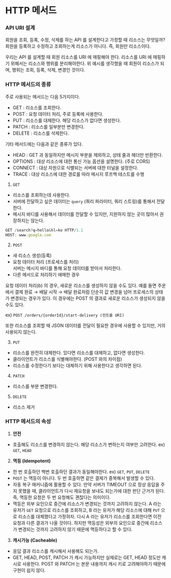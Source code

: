 # HTTP 메서드

### API URI 설계

회원을 조회, 등록, 수정, 삭제를 하는 API 를 설계한다고 가정할 때 리소스는 무엇일까? 회원을 등록하고 수정하고 조회하는게 리소스가 아니다. 즉, 회원만 리소스이다.

우리는 API 를 설계할 때 회원 리소스를 URI 에 매핑해야 한다. 리소스를 URI 에 매핑하기 위해서는 리소스와 행위를 분리해야한다. 위 예시를 생각했을 때 회원이 리소스가 되며, 행위는 조회, 등록, 삭제, 변경인 것이다.

### HTTP 메서드의 종류

주로 사용되는 메서드는 다음 5가지이다.

- GET : 리소스를 조회한다.
- POST : 요청 데이터 처리, 주로 등록에 사용한다.
- PUT : 리소스를 대체한다. 해당 리소스가 없다면 생성한다.
- PATCH : 리소스를 일부분만 변경한다.
- DELETE : 리소스를 삭제한다.

기타 메서드에는 다음과 같은 종류가 있다.

- HEAD : GET 과 동일하지만 메시지 부분을 제외하고, 상태 줄과 헤더만 반환한다.
- OPTIONS : 대상 리소스에 대한 통신 가능 옵션을 설명한다. (주로 CORS)
- CONNECT : 대상 자원으로 식별되는 서버에 대한 터널을 설정한다.
- TRACE : 대상 리소스에 대한 경로를 따라 메시지 루프백 테스트를 수행

1. `GET`

- 리소스를 조회하는데 사용한다.
- 서버에 전달하고 싶은 데이터는 `query` (쿼리 파라미터, 쿼리 스트링)를 통해서 전달한다.
- 메시지 바디를 사용해서 데이터를 전달할 수 있지만, 지원하지 않는 곳이 많아서 권장하지는 않는다.

```jsx
GET /search?q=hello&hl=ko HTTP/1.1
HOST: www.google.com
```

2. `POST`

- 새 리소스 생성(등록)
- 요청 데이터 처리 (프로세스를 처리)<br>
  서버는 메시지 바디를 통해 요청 데이터를 받아서 처리한다.
- 다른 메서드로 처리하기 애매한 경우

요청 데이터 처리(b) 의 경우, 새로운 리소스를 생성하지 않을 수도 있다. 예를 들면 주운에서 결제 완료 → 배달 시작 → 배달 완료처럼 단순히 값 변경을 넘어 프로세스의 상태가 변경되는 경우가 있다. 이 경우에는 POST 의 결과로 새로운 리소스가 생성되지 않을 수도 있다.

ex) `POST /orders/{orderId}/start-delivery (컨트롤 URI)`

또한 리소스를 조회할 때 JSON 데이터를 전달이 필요한 경우에 사용할 수 있지만, 거의 사용되지 않는다.

3. `PUT`

- 리소스를 완전히 대체한다. 있다면 리소스를 대체하고, 없다면 생성한다.
- 클라이언트가 리소스를 식별해야한다. (POST 와의 차이점)
- 리소스를 수정한다기 보다는 대체하기 위해 사용한다고 생각하면 된다.

4. `PATCH`

- 리소스를 부분 변경한다.

5. `DELETE`

- 리소스 제거

### HTTP 메서드의 속성

1. **안전**

- 호출해도 리소스를 변경하지 않는다. 해당 리소스가 변하는지 여부만 고려한다.
  ex) `GET`, `HEAD`

2. **멱등 (Idempotent)**

- 한 번 호출하던 백번 호출하던 결과가 동일해야한다.
  ex) `GET`, `PUT`, `DELETE`
- `POST` 는 멱등이 아니다. 두 번 호출하면 같은 결제가 중복해서 발생할 수 있다.
- 자동 복구 매커니즘에 활용할 수 있다.
  만약 서버가 TIMEOUT 으로 정상 응답을 주지 못했을 때, 클라이언트가 다시 재요청을 보내도 되는가에 대한 판단 근거가 된다. 즉, 멱등한 요청은 두 번 요청해도 괜찮다는 의미이다.
- 멱등은 외부 요인으로 중간에 리소스가 변경되는 것까지 고려하지 않는다. A 라는 유저가 `GET` 요청으로 리소스를 조회하고, B 라는 유저가 해당 리소스에 대해 `PUT` 으로 리소스를 대체했다고 가정햐자. 다시 A 라는 유저가 리소스를 조회한다면 이전 요청과 다른 결과가 나올 것이다. 하지만 멱등성은 외부의 요인으로 중간에 리소스가 변경되는 것까지 고려하지 않기 때문에 멱등하다고 할 수 있다.

3. **캐시가능 (Cacheable)**

- 응답 결과 리소스를 캐시해서 사용해도 되는가.
- GET, HEAD, POST, PATCH 가 캐시 가능하지만 실제로는 GET, HEAD 정도만 캐시로 사용한다. POST 와 PATCH 는 본문 내용까지 캐시 키로 고려해야하기 때문에 구현이 쉽지 않다.
